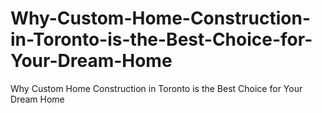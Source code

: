 # Why-Custom-Home-Construction-in-Toronto-is-the-Best-Choice-for-Your-Dream-Home
Why Custom Home Construction in Toronto is the Best Choice for Your Dream Home
